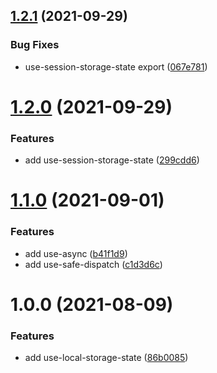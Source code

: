 ## [1.2.1](https://github.com/react-extra/hooks/compare/v1.2.0...v1.2.1) (2021-09-29)


### Bug Fixes

* use-session-storage-state export ([067e781](https://github.com/react-extra/hooks/commit/067e781a368ff0c17c73a5861c27c2ed0245423a))

# [1.2.0](https://github.com/react-extra/hooks/compare/v1.1.0...v1.2.0) (2021-09-29)


### Features

* add use-session-storage-state ([299cdd6](https://github.com/react-extra/hooks/commit/299cdd6c5b50a861c50447ead2d38a749bdb65f4))

# [1.1.0](https://github.com/react-extra/hooks/compare/v1.0.0...v1.1.0) (2021-09-01)


### Features

* add use-async ([b41f1d9](https://github.com/react-extra/hooks/commit/b41f1d9477ca5a8e6456ecf3863bf165de2d6a4d))
* add use-safe-dispatch ([c1d3d6c](https://github.com/react-extra/hooks/commit/c1d3d6c37b7730316681df9f27fc7ba03327be46))

# 1.0.0 (2021-08-09)


### Features

* add use-local-storage-state ([86b0085](https://github.com/react-extra/hooks/commit/86b008548337519eb5251f6efd758dbce23c25c1))
